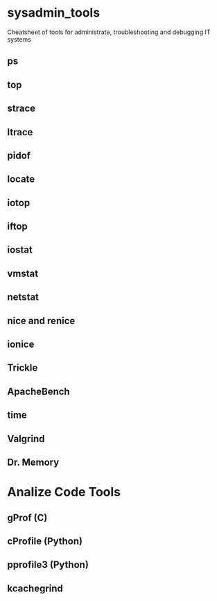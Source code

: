 # sysadmin_tools
Cheatsheet of tools for administrate, troubleshooting and debugging IT systems

## ps

## top

## strace

## ltrace

## pidof

## locate

## iotop

## iftop

## iostat

## vmstat

## netstat

## nice and renice

## ionice

## Trickle

## ApacheBench

## time

## Valgrind

## Dr. Memory

# Analize Code Tools

## gProf (C)

## cProfile (Python)

## pprofile3 (Python)

## kcachegrind
